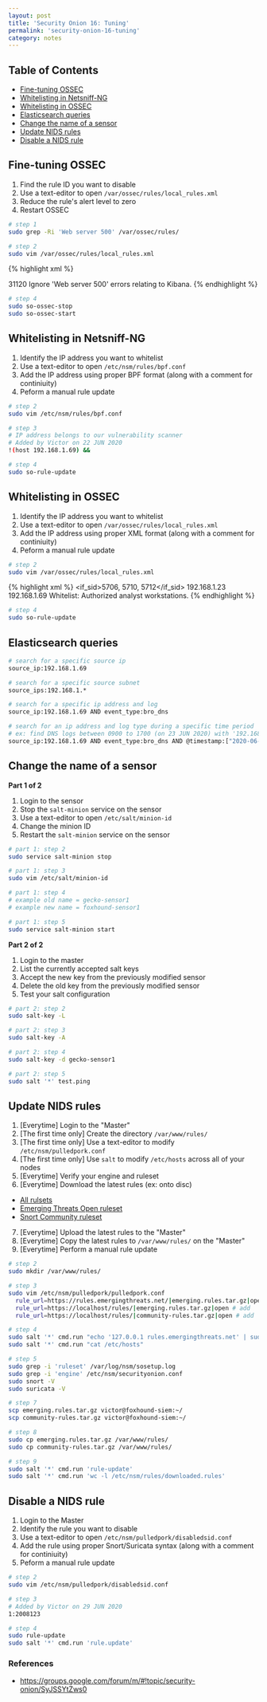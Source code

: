 ```yaml
---
layout: post
title: 'Security Onion 16: Tuning'
permalink: 'security-onion-16-tuning'
category: notes
---
```


## Table of Contents
* [Fine-tuning OSSEC](#fine-tuning-ossec)
* [Whitelisting in Netsniff-NG](#whitelisting-in-netsniff-ng)
* [Whitelisting in OSSEC](#whitelisting-in-ossec)
* [Elasticsearch queries](#elasticsearch-queries)
* [Change the name of a sensor](#change-the-name-of-a-sensor)
* [Update NIDS rules](#update-nids-rules)
* [Disable a NIDS rule](#disable-a-nids-rule)

## Fine-tuning OSSEC
1. Find the rule ID you want to disable
2. Use a text-editor to open `/var/ossec/rules/local_rules.xml`
3. Reduce the rule's alert level to zero
4. Restart OSSEC

```bash
# step 1
sudo grep -Ri 'Web server 500' /var/ossec/rules/
```
```bash
# step 2
sudo vim /var/ossec/rules/local_rules.xml
```

{% highlight xml %}
<!-- Added by Victor on 22 JUN 2020 -->
<rule id="100666" level="0">
  <if_sid>31120</if_sid>
  <description>Ignore 'Web server 500' errors relating to Kibana.</description>
</rule>
{% endhighlight %}  

```bash
# step 4
sudo so-ossec-stop
sudo so-ossec-start
```

## Whitelisting in Netsniff-NG
1. Identify the IP address you want to whitelist
2. Use a text-editor to open `/etc/nsm/rules/bpf.conf`
3. Add the IP address using proper BPF format (along with a comment for continiuity)
4. Peform a manual rule update
```bash
# step 2
sudo vim /etc/nsm/rules/bpf.conf
```
```bash
# step 3
# IP address belongs to our vulnerability scanner
# Added by Victor on 22 JUN 2020
!(host 192.168.1.69) &&
```
```bash
# step 4
sudo so-rule-update
```

## Whitelisting in OSSEC
1. Identify the IP address you want to whitelist
2. Use a text-editor to open `/var/ossec/rules/local_rules.xml`
3. Add the IP address using proper XML format (along with a comment for continiuity)
4. Peform a manual rule update

```bash
# step 2
sudo vim /var/ossec/rules/local_rules.xml
```

{% highlight xml %}
<rule id="100777" level="0">
  <if_sid>5706, 5710, 5712</if_sid>
    <srcip>192.168.1.23</srcip>
    <srcip>192.168.1.69</srcip>
    <description>Whitelist: Authorized analyst workstations.</description>
</rule>
{% endhighlight %}  

```bash
# step 4
sudo so-rule-update
```

## Elasticsearch queries
```bash
# search for a specific source ip
source_ip:192.168.1.69

# search for a specific source subnet
source_ips:192.168.1.*

# search for a specific ip address and log
source_ip:192.168.1.69 AND event_type:bro_dns

# search for an ip address and log type during a specific time period
# ex: find DNS logs between 0900 to 1700 (on 23 JUN 2020) with '192.168.1.69' as the query source
source_ip:192.168.1.69 AND event_type:bro_dns AND @timestamp:["2020-06-23T09:00" TO "2020-06-23T17:00"]
```

## Change the name of a sensor 
**Part 1 of 2**
1. Login to the sensor
2. Stop the `salt-minion` service on the sensor
3. Use a text-editor to open `/etc/salt/minion-id`
4. Change the minion ID 
5. Restart the `salt-minion` service on the sensor
```bash
# part 1: step 2
sudo service salt-minion stop
``` 
```bash
# part 1: step 3
sudo vim /etc/salt/minion-id
```
```bash
# part 1: step 4
# example old name = gecko-sensor1
# example new name = foxhound-sensor1
```
```bash
# part 1: step 5
sudo service salt-minion start
```
**Part 2 of 2**
1. Login to the master
2. List the currently accepted salt keys
3. Accept the new key from the previously modified sensor
4. Delete the old key from the previously modified sensor
5. Test your salt configuration
```bash
# part 2: step 2
sudo salt-key -L
```
```bash
# part 2: step 3
sudo salt-key -A
```
```bash
# part 2: step 4
sudo salt-key -d gecko-sensor1
```
```bash
# part 2: step 5
sudo salt '*' test.ping
```

## Update NIDS rules
1. [Everytime] Login to the "Master"
2. [The first time only] Create the directory `/var/www/rules/`
3. [The first time only] Use a text-editor to modify `/etc/nsm/pulledpork.conf`
4. [The first time only] Use `salt` to modify `/etc/hosts` across all of your nodes
5. [Everytime] Verify your engine and ruleset
6. [Everytime] Download the latest rules (ex: onto disc)
  * [All rulsets](https://securityonion.readthedocs.io/en/latest/rules.html)
  * [Emerging Threats Open ruleset](https://rules.emergingthreats.net/open/)
  * [Snort Community ruleset](https://www.snort.org/downloads/community/)
7. [Everytime] Upload the latest rules to the "Master"
8. [Everytime] Copy the latest rules to `/var/www/rules/` on the "Master"
9. [Everytime] Perform a manual rule update 
```bash
# step 2
sudo mkdir /var/www/rules/
```
```bash
# step 3
sudo vim /etc/nsm/pulledpork/pulledpork.conf
  rule_url=https://rules.emergingthreats.net/|emerging.rules.tar.gz|open # keep
  rule_url=https://localhost/rules/|emerging.rules.tar.gz|open # add
  rule_url=https://localhost/rules/|community-rules.tar.gz|open # add
```
```bash
# step 4
sudo salt '*' cmd.run "echo '127.0.0.1 rules.emergingthreats.net' | sudo tee -a /etc/hosts"
sudo salt '*' cmd.run "cat /etc/hosts"
```
```bash
# step 5
sudo grep -i 'ruleset' /var/log/nsm/sosetup.log 
sudo grep -i 'engine' /etc/nsm/securityonion.conf
sudo snort -V
sudo suricata -V
```
```bash
# step 7
scp emerging.rules.tar.gz victor@foxhound-siem:~/
scp community-rules.tar.gz victor@foxhound-siem:~/
```
```bash
# step 8
sudo cp emerging.rules.tar.gz /var/www/rules/ 
sudo cp community-rules.tar.gz /var/www/rules/
```
```bash
# step 9
sudo salt '*' cmd.run 'rule-update'
sudo salt '*' cmd.run 'wc -l /etc/nsm/rules/downloaded.rules'
```

## Disable a NIDS rule
1. Login to the Master
2. Identify the rule you want to disable
3. Use a text-editor to open `/etc/nsm/pulledpork/disabledsid.conf`
4. Add the rule using proper Snort/Suricata syntax (along with a comment for continiuity)
5. Peform a manual rule update
```bash
# step 2
sudo vim /etc/nsm/pulledpork/disabledsid.conf
```
```bash
# step 3
# Added by Victor on 29 JUN 2020
1:2008123
```
```bash
# step 4
sudo rule-update
sudo salt '*' cmd.run 'rule.update'
```

### References
* https://groups.google.com/forum/m/#!topic/security-onion/SyJSSYtZws0
